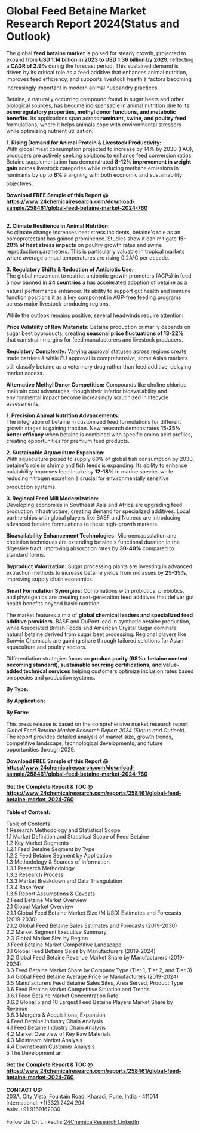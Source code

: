 <h1>Global Feed Betaine Market Research Report 2024(Status and Outlook)</h1><p>The global <strong>feed betaine market</strong> is poised for steady growth, projected to expand from <strong>USD 1.14 billion in 2023 to USD 1.36 billion by 2029</strong>, reflecting a <strong>CAGR of 2.9%</strong> during the forecast period. This sustained demand is driven by its critical role as a feed additive that enhances animal nutrition, improves feed efficiency, and supports livestock health â factors becoming increasingly important in modern animal husbandry practices.</p><p>Betaine, a naturally occurring compound found in sugar beets and other biological sources, has become indispensable in animal nutrition due to its <strong>osmoregulatory properties, methyl donor functions, and metabolic benefits</strong>. Its applications span across <strong>ruminant, swine, and poultry feed</strong> formulations, where it helps animals cope with environmental stressors while optimizing nutrient utilization.</p><p><strong>1. Rising Demand for Animal Protein &amp; Livestock Productivity:</strong><br>
With global meat consumption projected to increase by 14% by 2030 (FAO), producers are actively seeking solutions to enhance feed conversion ratios. Betaine supplementation has demonstrated <strong>8-12% improvement in weight gain</strong> across livestock categories while reducing methane emissions in ruminants by up to <strong>6%</strong> â aligning with both economic and sustainability objectives.</p><div><b>Download FREE Sample of this Report @ 
            <a href="https://www.24chemicalresearch.com/download-sample/258461/global-feed-betaine-market-2024-760">
            https://www.24chemicalresearch.com/download-sample/258461/global-feed-betaine-market-2024-760</a></b></div><br><p><strong>2. Climate Resilience in Animal Nutrition:</strong><br>
As climate change increases heat stress incidents, betaine's role as an osmoprotectant has gained prominence. Studies show it can mitigate <strong>15-20% of heat stress impacts</strong> on poultry growth rates and swine reproduction parameters. This is particularly valuable in tropical markets where average annual temperatures are rising 0.2Â°C per decade.</p><p><strong>3. Regulatory Shifts &amp; Reduction of Antibiotic Use:</strong><br>
The global movement to restrict antibiotic growth promoters (AGPs) in feed â now banned in <strong>34 countries</strong> â has accelerated adoption of betaine as a natural performance enhancer. Its ability to support gut health and immune function positions it as a key component in AGP-free feeding programs across major livestock-producing regions.</p><p>While the outlook remains positive, several headwinds require attention:</p><p><strong>Price Volatility of Raw Materials:</strong> Betaine production primarily depends on sugar beet byproducts, creating <strong>seasonal price fluctuations of 18-22%</strong> that can strain margins for feed manufacturers and livestock producers.</p><p><strong>Regulatory Complexity:</strong> Varying approval statuses across regions create trade barriers â while EU approval is comprehensive, some Asian markets still classify betaine as a veterinary drug rather than feed additive, delaying market access.</p><p><strong>Alternative Methyl Donor Competition:</strong> Compounds like choline chloride maintain cost advantages, though their inferior bioavailability and environmental impact become increasingly scrutinized in lifecycle assessments.</p><p><strong>1. Precision Animal Nutrition Advancements:</strong><br>
The integration of betaine in customized feed formulations for different growth stages is gaining traction. New research demonstrates <strong>15-25% better efficacy</strong> when betaine is combined with specific amino acid profiles, creating opportunities for premium feed products.</p><p><strong>2. Sustainable Aquaculture Expansion:</strong><br>
With aquaculture poised to supply 60% of global fish consumption by 2030, betaine's role in shrimp and fish feeds is expanding. Its ability to enhance palatability improves feed intake by <strong>12-18%</strong> in marine species while reducing nitrogen excretion â crucial for environmentally sensitive production systems.</p><p><strong>3. Regional Feed Mill Modernization:</strong><br>
Developing economies in Southeast Asia and Africa are upgrading feed production infrastructure, creating demand for specialized additives. Local partnerships with global players like BASF and Nutreco are introducing advanced betaine formulations to these high-growth markets.</p><p><strong>Bioavailability Enhancement Technologies:</strong> Microencapsulation and chelation techniques are extending betaine's functional duration in the digestive tract, improving absorption rates by <strong>30-40%</strong> compared to standard forms.</p><p><strong>Byproduct Valorization:</strong> Sugar processing plants are investing in advanced extraction methods to increase betaine yields from molasses by <strong>25-35%</strong>, improving supply chain economics.</p><p><strong>Smart Formulation Synergies:</strong> Combinations with probiotics, prebiotics, and phytogenics are creating next-generation feed additives that deliver gut health benefits beyond basic nutrition.</p><p>The market features a mix of <strong>global chemical leaders and specialized feed additive providers</strong>. BASF and DuPont lead in synthetic betaine production, while Associated British Foods and American Crystal Sugar dominate natural betaine derived from sugar beet processing. Regional players like Sunwin Chemicals are gaining share through tailored solutions for Asian aquaculture and poultry sectors.</p><p>Differentiation strategies focus on <strong>product purity (98%+ betaine content becoming standard), sustainable sourcing certifications, and value-added technical services</strong> helping customers optimize inclusion rates based on species and production systems.</p><p><strong>By Type:</strong></p><p><strong>By Application:</strong></p><p><strong>By Form:</strong></p><p>This press release is based on the comprehensive market research report <em>Global Feed Betaine Market Research Report 2024 (Status and Outlook)</em>. The report provides detailed analysis of market size, growth trends, competitive landscape, technological developments, and future opportunities through 2029.</p><div><b>Download FREE Sample of this Report @ 
            <a href="https://www.24chemicalresearch.com/download-sample/258461/global-feed-betaine-market-2024-760">
            https://www.24chemicalresearch.com/download-sample/258461/global-feed-betaine-market-2024-760</a></b></div><br><div><b>Get the Complete Report & TOC @ 
            <a href="https://www.24chemicalresearch.com/reports/258461/global-feed-betaine-market-2024-760">
            https://www.24chemicalresearch.com/reports/258461/global-feed-betaine-market-2024-760</a></b></div><br>
            <b>Table of Content:</b><p>Table of Contents<br />
1 Research Methodology and Statistical Scope<br />
1.1 Market Definition and Statistical Scope of Feed Betaine<br />
1.2 Key Market Segments<br />
1.2.1 Feed Betaine Segment by Type<br />
1.2.2 Feed Betaine Segment by Application<br />
1.3 Methodology & Sources of Information<br />
1.3.1 Research Methodology<br />
1.3.2 Research Process<br />
1.3.3 Market Breakdown and Data Triangulation<br />
1.3.4 Base Year<br />
1.3.5 Report Assumptions & Caveats<br />
2 Feed Betaine Market Overview<br />
2.1 Global Market Overview<br />
2.1.1 Global Feed Betaine Market Size (M USD) Estimates and Forecasts (2019-2030)<br />
2.1.2 Global Feed Betaine Sales Estimates and Forecasts (2019-2030)<br />
2.2 Market Segment Executive Summary<br />
2.3 Global Market Size by Region<br />
3 Feed Betaine Market Competitive Landscape<br />
3.1 Global Feed Betaine Sales by Manufacturers (2019-2024)<br />
3.2 Global Feed Betaine Revenue Market Share by Manufacturers (2019-2024)<br />
3.3 Feed Betaine Market Share by Company Type (Tier 1, Tier 2, and Tier 3)<br />
3.4 Global Feed Betaine Average Price by Manufacturers (2019-2024)<br />
3.5 Manufacturers Feed Betaine Sales Sites, Area Served, Product Type<br />
3.6 Feed Betaine Market Competitive Situation and Trends<br />
3.6.1 Feed Betaine Market Concentration Rate<br />
3.6.2 Global 5 and 10 Largest Feed Betaine Players Market Share by Revenue<br />
3.6.3 Mergers & Acquisitions, Expansion<br />
4 Feed Betaine Industry Chain Analysis<br />
4.1 Feed Betaine Industry Chain Analysis<br />
4.2 Market Overview of Key Raw Materials<br />
4.3 Midstream Market Analysis<br />
4.4 Downstream Customer Analysis<br />
5 The Development an</p><div><b>Get the Complete Report & TOC @ 
            <a href="https://www.24chemicalresearch.com/reports/258461/global-feed-betaine-market-2024-760">
            https://www.24chemicalresearch.com/reports/258461/global-feed-betaine-market-2024-760</a></b></div><br><b>CONTACT US:</b><br>
            203A, City Vista, Fountain Road, Kharadi, Pune, India - 411014<br>
            International: +1(332) 2424 294<br>
            Asia: +91 9169162030 <br><br>
            Follow Us On LinkedIn: <a href="https://www.linkedin.com/company/24chemicalresearch/">24ChemicalResearch LinkedIn</a>